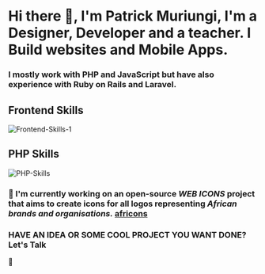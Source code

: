 # Hi there 👋, I'm Patrick Muriungi, I'm a Designer, Developer and a teacher.  I Build websites and Mobile Apps.

### I mostly work with PHP and JavaScript but have also experience with Ruby on Rails and Laravel.

## Frontend Skills

![Frontend-Skills-1](https://user-images.githubusercontent.com/11283502/91830597-a6997a80-ec4b-11ea-97d6-327700615135.png)

## PHP Skills

![PHP-Skills](https://user-images.githubusercontent.com/11283502/91830660-be70fe80-ec4b-11ea-973f-c783dfafb998.png)

### 🔭 I'm currently working on an open-source *WEB ICONS* project that aims to create icons for all logos representing *African brands and organisations.* [africons](https://github.com/MuriungiPatrick/africons)

### HAVE AN IDEA OR SOME COOL PROJECT YOU WANT DONE? Let's Talk
  
💬
<!--
**MuriungiPatrick/MuriungiPatrick** is a ✨ _special_ ✨ repository because its `README.md` (this file) appears on your GitHub profile.

Here are some ideas to get you started:

- 🔭 I’m currently working on ...
- 🌱 I’m currently learning ...
- 👯 I’m looking to collaborate on ...
- 🤔 I’m looking for help with ...
- 💬 Ask me about ...
- 📫 How to reach me: ...
- 😄 Pronouns: ...
- ⚡ Fun fact: ...
-->
